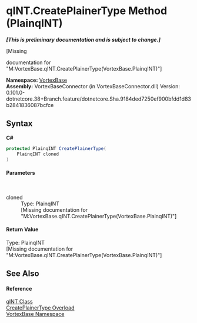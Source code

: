 # qINT.CreatePlainerType Method (PlainqINT)
 _**\[This is preliminary documentation and is subject to change.\]**_

\[Missing <summary> documentation for "M:VortexBase.qINT.CreatePlainerType(VortexBase.PlainqINT)"\]

**Namespace:**&nbsp;<a href="N_VortexBase.md">VortexBase</a><br />**Assembly:**&nbsp;VortexBaseConnector (in VortexBaseConnector.dll) Version: 0.101.0-dotnetcore.38+Branch.feature/dotnetcore.Sha.9184ded7250ef900bfdd1d83b2841836087bcfce

## Syntax

**C#**<br />
``` C#
protected PlainqINT CreatePlainerType(
	PlainqINT cloned
)
```


#### Parameters
&nbsp;<dl><dt>cloned</dt><dd>Type: PlainqINT<br />\[Missing <param name="cloned"/> documentation for "M:VortexBase.qINT.CreatePlainerType(VortexBase.PlainqINT)"\]</dd></dl>

#### Return Value
Type: PlainqINT<br />\[Missing <returns> documentation for "M:VortexBase.qINT.CreatePlainerType(VortexBase.PlainqINT)"\]

## See Also


#### Reference
<a href="T_VortexBase_qINT.md">qINT Class</a><br /><a href="Overload_VortexBase_qINT_CreatePlainerType.md">CreatePlainerType Overload</a><br /><a href="N_VortexBase.md">VortexBase Namespace</a><br />